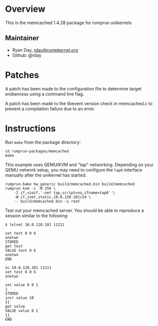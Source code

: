 Overview
========

This is the memcached 1.4.28 package for rumprun unikernels

Maintainer
----------

* Ryan Day, rday@rumpkernel.org
* Github: @rday


Patches
=======

A patch has been made to the configuration file to determine target endianness 
using a command line flag.

A patch has been made to the libevent version check in memcached.c to prevent
a compilation failure due to an error.

Instructions
============

Run `make` from the package directory:

```
cd rumprun-packages/memcached
make
```

This example uses QEMU/KVM and "tap" networking. Depending on your QEMU network
setup, you may need to configure the `tap0` interface manually after the
unikernel has started.

````
rumprun-bake hw_generic build/memcached.bin build/memcached
rumprun kvm -i -M 256 \
    -I if,vioif,'-net tap,script=no,ifname=tap0' \
    -W if,inet,static,10.0.120.101/24 \
    -- build/memcached.bin -u root
````

Test out your memcached server. You should be able to reproduce
a session similar to the following

```
$ telnet 10.0.120.101 11211

set test 0 0 6
onetwo
STORED
get test
VALUE test 0 6
onetwo
END

nc 10.0.120.101 11211
set test 0 0 6
onetwo

set value 0 0 1
1
STORED
incr value 10
11
get value
VALUE value 0 2
11
END
```
